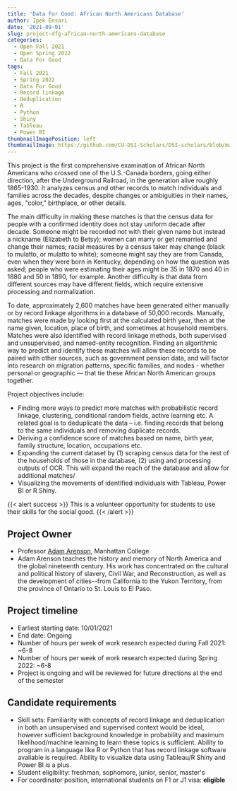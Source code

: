 ```yaml
---
title: 'Data For Good: African North Americans Database'
author: Ipek Ensari
date: '2021-09-01'
slug: project-dfg-african-north-americans-database
categories:
  - Open Fall 2021
  - Open Spring 2022
  - Data For Good
tags:
  - Fall 2021
  - Spring 2022
  - Data For Good
  - Record linkage
  - Deduplication
  - R
  - Python
  - Shiny
  - Tableau
  - Power BI
thumbnailImagePosition: left
thumbnailImage: https://github.com/CU-DSI-Scholars/DSI-scholars/blob/main/img/african_north_americans.png
---
```


This project is the first comprehensive examination of African North Americans who crossed one of the U.S.-Canada borders, going either direction, after the Underground Railroad, in the generation alive roughly 1865-1930. It analyzes census and other records to match individuals and families across the decades, despite changes or ambiguities in their names, ages, "color," birthplace, or other details.

<!--more-->

The main difficulty in making these matches is that the census data for people with a confirmed identity does not stay uniform decade after decade. Someone might be recorded not with their given name but instead a nickname (Elizabeth to Betsy); women can marry or get remarried and change their names; racial measures by a census taker may change (black to mulatto, or mulatto to white); someone might say they are from Canada, even when they were born in Kentucky, depending on how the question was asked; people who were estimating their ages might be 35 in 1870 and 40 in 1880 and 50 in 1890, for example. Another difficulty is that data from different sources may have different fields, which require extensive processing and normalization.

To date, approximately 2,600 matches have been generated either manually or by record linkage algorithms in a database of 50,000 records. Manually, matches were made by looking first at the calculated birth year, then at the name given, location, place of birth, and sometimes at household members. Matches were also identified with record linkage methods, both supervised and unsupervised, and named-entity recognition. Finding an algorithmic way to predict and identify these matches will allow these records to be paired with other sources, such as government pension data, and will factor into research on migration patterns, specific families, and nodes - whether personal or geographic — that tie these African North American groups together.

Project objectives include:

+ Finding more ways to predict more matches with probabilistic record linkage, clustering, conditional random fields, active learning etc. A related goal is to deduplicate the data – i.e. finding records that belong to the same individuals and removing duplicate records.
+ Deriving a confidence score of matches based on name, birth year, family structure, location, occupations etc.
+ Expanding the current dataset by (1) scraping census data for the rest of the households of those in the database, (2) using and processing outputs of OCR. This will expand the reach of the database and allow for additional matches/
+ Visualizing the movements of identified individuals with Tableau, Power BI or R Shiny.

{{< alert success >}}
This is a volunteer opportunity for students to use their skills for the social good.
{{< /alert >}}

## Project Owner
+ Professor [Adam Arenson](https://manhattan.edu/campus-directory/adam.arenson), Manhattan College
+ Adam Arenson teaches the history and memory of North America and the global nineteenth century. His work has concentrated on the cultural and political history of slavery, Civil War, and Reconstruction, as well as the development of cities--from California to the Yukon Territory, from the province of Ontario to St. Louis to El Paso. 

## Project timeline
+ Earliest starting date: 10/01/2021
+ End date: Ongoing
+ Number of hours per week of work research expected during Fall 2021: ~6-8
+ Number of hours per week of work research expected during Spring 2022: ~6-8
+ Project is ongoing and will be reviewed for future directions at the end of the semester

## Candidate requirements
+ Skill sets: Familiarity with concepts of record linkage and deduplication in both an unsupervised and supervised context would be ideal, however sufficient background knowledge in probability and maximum likelihood/machine learning to learn these topics is sufficient. Ability to program in a language like R or Python that has record linkage software available is required. Ability to visualize data using Tableau/R Shiny and Power BI is a plus.
+ Student eligibility: freshman, sophomore, junior, senior, master's
+ For coordinator position, international students on F1 or J1 visa: **eligible**

